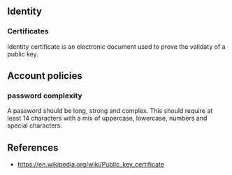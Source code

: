 ## Identity
### Certificates
Identity certificate is an electronic document used to prove the validaty of a public key.

## Account policies
### password complexity
A password should be long, strong and complex. This should require at least 14 characters with a mix of uppercase, lowercase, numbers and special characters.

## References
- https://en.wikipedia.org/wiki/Public_key_certificate



